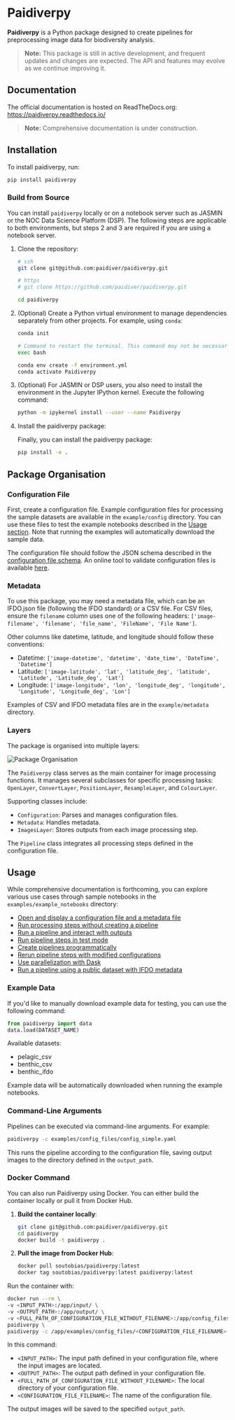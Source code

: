 # Paidiverpy

**Paidiverpy** is a Python package designed to create pipelines for preprocessing image data for biodiversity analysis.

> **Note:** This package is still in active development, and frequent updates and changes are expected. The API and features may evolve as we continue improving it.

## Documentation

The official documentation is hosted on ReadTheDocs.org: https://paidiverpy.readthedocs.io/

> **Note:** Comprehensive documentation is under construction.

## Installation

To install paidiverpy, run:

 ```bash
pip install paidiverpy
 ```

### Build from Source

You can install `paidiverpy` locally or on a notebook server such as JASMIN or the NOC Data Science Platform (DSP). The following steps are applicable to both environments, but steps 2 and 3 are required if you are using a notebook server.

1. Clone the repository:

   ```bash
   # ssh
   git clone git@github.com:paidiver/paidiverpy.git

   # https
   # git clone https://github.com/paidiver/paidiverpy.git

   cd paidiverpy
   ```

2. (Optional) Create a Python virtual environment to manage dependencies separately from other projects. For example, using `conda`:

   ```bash
   conda init

   # Command to restart the terminal. This command may not be necessary if mamba init has already been successfully run before
   exec bash

   conda env create -f environment.yml
   conda activate Paidiverpy
   ```

3. (Optional) For JASMIN or DSP users, you also need to install the environment in the Jupyter IPython kernel. Execute the following command:

   ```bash
   python -m ipykernel install --user --name Paidiverpy
   ```

4. Install the paidiverpy package:

   Finally, you can install the paidiverpy package:

   ```bash
   pip install -e .
   ```

## Package Organisation

### Configuration File

First, create a configuration file. Example configuration files for processing the sample datasets are available in the `example/config` directory. You can use these files to test the example notebooks described in the [Usage section](#usage). Note that running the examples will automatically download the sample data.

The configuration file should follow the JSON schema described in the [configuration file schema](src/paidiverpy/configuration-schema.json). An online tool to validate configuration files is available [here](https://paidiver.github.io/paidiverpy/config_check.html).

### Metadata

To use this package, you may need a metadata file, which can be an IFDO.json file (following the IFDO standard) or a CSV file. For CSV files, ensure the `filename` column uses one of the following headers: `['image-filename', 'filename', 'file_name', 'FileName', 'File Name']`.

Other columns like datetime, latitude, and longitude should follow these conventions:

- Datetime: `['image-datetime', 'datetime', 'date_time', 'DateTime', 'Datetime']`
- Latitude: `['image-latitude', 'lat', 'latitude_deg', 'latitude', 'Latitude', 'Latitude_deg', 'Lat']`
- Longitude: `['image-longitude', 'lon', 'longitude_deg', 'longitude', 'Longitude', 'Longitude_deg', 'Lon']`

Examples of CSV and IFDO metadata files are in the `example/metadata` directory.

### Layers

The package is organised into multiple layers:

![Package Organisation](docs/_static/paidiver_organisation.png)

The `Paidiverpy` class serves as the main container for image processing functions. It manages several subclasses for specific processing tasks: `OpenLayer`, `ConvertLayer`, `PositionLayer`, `ResampleLayer`, and `ColourLayer`.

Supporting classes include:

- `Configuration`: Parses and manages configuration files.
- `Metadata`: Handles metadata.
- `ImagesLayer`: Stores outputs from each image processing step.

The `Pipeline` class integrates all processing steps defined in the configuration file.

## Usage

While comprehensive documentation is forthcoming, you can explore various use cases through sample notebooks in the `examples/example_notebooks` directory:

- [Open and display a configuration file and a metadata file](examples/example_notebooks/config_metadata_example.ipynb)
- [Run processing steps without creating a pipeline](examples/example_notebooks/simple_processing.ipynb)
- [Run a pipeline and interact with outputs](examples/example_notebooks/pipeline.ipynb)
- [Run pipeline steps in test mode](examples/example_notebooks/pipeline_testing_steps.ipynb)
- [Create pipelines programmatically](examples/example_notebooks/pipeline_generation.ipynb)
- [Rerun pipeline steps with modified configurations](examples/example_notebooks/pipeline_interaction.ipynb)
- [Use parallelization with Dask](examples/example_notebooks/pipeline_dask.ipynb)
- [Run a pipeline using a public dataset with IFDO metadata](examples/example_notebooks/pipeline_ifdo.ipynb)

### Example Data

If you'd like to manually download example data for testing, you can use the following command:

```python
from paidiverpy import data
data.load(DATASET_NAME)
```

Available datasets:

- pelagic_csv
- benthic_csv
- benthic_ifdo

Example data will be automatically downloaded when running the example notebooks.

### Command-Line Arguments

Pipelines can be executed via command-line arguments. For example:

```bash
paidiverpy -c examples/config_files/config_simple.yaml
```

This runs the pipeline according to the configuration file, saving output images to the directory defined in the `output_path`.

### Docker Command

You can also run Paidiverpy using Docker. You can either build the container locally or pull it from Docker Hub.

1. **Build the container locally**:

   ```bash
   git clone git@github.com:paidiver/paidiverpy.git
   cd paidiverpy
   docker build -t paidiverpy .
   ```

2. **Pull the image from Docker Hub**:

   ```bash
   docker pull soutobias/paidiverpy:latest
   docker tag soutobias/paidiverpy:latest paidiverpy:latest
   ```

Run the container with:

```bash
docker run --rm \
-v <INPUT_PATH>:/app/input/ \
-v <OUTPUT_PATH>:/app/output/ \
-v <FULL_PATH_OF_CONFIGURATION_FILE_WITHOUT_FILENAME>:/app/config_files \
paidiverpy \
paidiverpy -c /app/examples/config_files/<CONFIGURATION_FILE_FILENAME>
```

In this command:

- `<INPUT_PATH>`: The input path defined in your configuration file, where the input images are located.
- `<OUTPUT_PATH>`: The output path defined in your configuration file.
- `<FULL_PATH_OF_CONFIGURATION_FILE_WITHOUT_FILENAME>`: The local directory of your configuration file.
- `<CONFIGURATION_FILE_FILENAME>`: The name of the configuration file.

The output images will be saved to the specified `output_path`.
